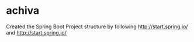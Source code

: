 # achiva

Created the Spring Boot Project structure by following http://start.spring.io/ and http://start.spring.io/